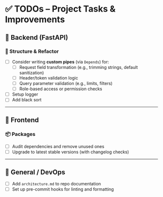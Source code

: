 # ✅ TODOs – Project Tasks & Improvements

## 🧩 Backend (FastAPI)

### 📌 Structure & Refactor
- [ ] Consider writing **custom pipes** (via `Depends`) for:
  - [ ] Request field transformation (e.g., trimming strings, default sanitization)
  - [ ] Header/token validation logic
  - [ ] Query parameter validation (e.g., limits, filters)
  - [ ] Role-based access or permission checks
- [ ] Setup logger
- [ ] Add black sort 
---

## 🎨 Frontend 

### 📦 Packages
- [ ] Audit dependencies and remove unused ones
- [ ] Upgrade to latest stable versions (with changelog checks)
---

## 📁 General / DevOps
- [ ] Add `architecture.md` to repo documentation
- [ ] Set up pre-commit hooks for linting and formatting
